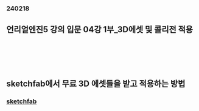 ### 240218
## 언리얼엔진5 강의 입문 04강 1부_3D에셋 및 콜리전 적용
### <br/><br/><br/>

## sketchfab에서 무료 3D 에셋들을 받고 적용하는 방법
### [sketchfab](https://sketchfab.com/)
### <br/>

